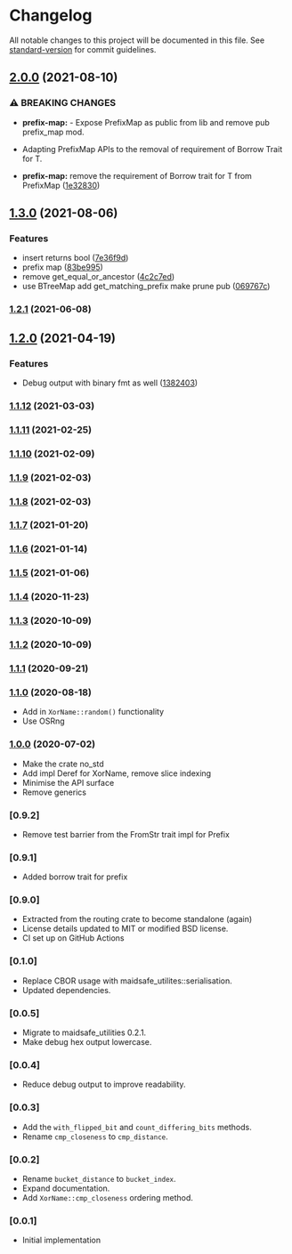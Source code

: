 # Changelog

All notable changes to this project will be documented in this file. See [standard-version](https://github.com/conventional-changelog/standard-version) for commit guidelines.

## [2.0.0](https://github.com/maidsafe/xor_name/compare/v1.3.0...v2.0.0) (2021-08-10)


### ⚠ BREAKING CHANGES

* **prefix-map:**  - Expose PrefixMap as public from lib and remove pub prefix_map mod.
 - Adapting PrefixMap APIs to the removal of requirement of Borrow<Prefix> Trait for T.

* **prefix-map:** remove the requirement of Borrow<Prefix> trait for T from PrefixMap ([1e32830](https://github.com/maidsafe/xor_name/commit/1e32830af72ae37f58a9961b8a0c8dde0981b0e0))

## [1.3.0](https://github.com/maidsafe/xor_name/compare/v1.2.1...v1.3.0) (2021-08-06)


### Features

* insert returns bool ([7e36f9d](https://github.com/maidsafe/xor_name/commit/7e36f9dfeb49765b281625f07ec64fd320c666d2))
* prefix map ([83be995](https://github.com/maidsafe/xor_name/commit/83be99545a3dda1fdb9d0c13a9d18a757bec8538))
* remove get_equal_or_ancestor ([4c2c7ed](https://github.com/maidsafe/xor_name/commit/4c2c7ed40db22f14a8548d8bb6e36589a0111165))
* use BTreeMap add get_matching_prefix make prune pub ([069767c](https://github.com/maidsafe/xor_name/commit/069767ce0e98a86e9b04f8efa2c91225968e022d))

### [1.2.1](https://github.com/maidsafe/xor_name/compare/v1.2.0...v1.2.1) (2021-06-08)

## [1.2.0](https://github.com/maidsafe/xor_name/compare/v1.1.12...v1.2.0) (2021-04-19)


### Features

* Debug output with binary fmt as well ([1382403](https://github.com/maidsafe/xor_name/commit/1382403befe73de1961fcde8ec6cfa042dd36fb0))

### [1.1.12](https://github.com/maidsafe/xor_name/compare/v1.1.11...v1.1.12) (2021-03-03)

### [1.1.11](https://github.com/maidsafe/xor_name/compare/v1.1.10...v1.1.11) (2021-02-25)

### [1.1.10](https://github.com/maidsafe/xor_name/compare/v1.1.9...v1.1.10) (2021-02-09)

### [1.1.9](https://github.com/maidsafe/xor_name/compare/v1.1.8...v1.1.9) (2021-02-03)

### [1.1.8](https://github.com/maidsafe/xor_name/compare/v1.1.7...v1.1.8) (2021-02-03)

### [1.1.7](https://github.com/maidsafe/xor_name/compare/v1.1.6...v1.1.7) (2021-01-20)

### [1.1.6](https://github.com/maidsafe/xor_name/compare/v1.1.5...v1.1.6) (2021-01-14)

### [1.1.5](https://github.com/maidsafe/xor_name/compare/v1.1.4...v1.1.5) (2021-01-06)

### [1.1.4](https://github.com/maidsafe/xor_name/compare/v1.1.3...v1.1.4) (2020-11-23)

### [1.1.3](https://github.com/maidsafe/xor_name/compare/v1.1.2...v1.1.3) (2020-10-09)

### [1.1.2](https://github.com/maidsafe/xor_name/compare/v1.1.1...v1.1.2) (2020-10-09)

### [1.1.1](https://github.com/maidsafe/xor_name/compare/v1.1.0...v1.1.1) (2020-09-21)

### [1.1.0](https://github.com/maidsafe/xor_name/compare/v1.0.0...v1.1.0) (2020-08-18)
* Add in `XorName::random()` functionality
* Use OSRng

### [1.0.0](https://github.com/maidsafe/xor_name/compare/0.9.2...v1.0.0) (2020-07-02)
* Make the crate no_std
* Add impl Deref for XorName, remove slice indexing
* Minimise the API surface
* Remove generics

### [0.9.2]
* Remove test barrier from the FromStr trait impl for Prefix

### [0.9.1]
* Added borrow trait for prefix

### [0.9.0]
* Extracted from the routing crate to become standalone (again)
* License details updated to MIT or modified BSD license.
* CI set up on GitHub Actions

### [0.1.0]
* Replace CBOR usage with maidsafe_utilites::serialisation.
* Updated dependencies.

### [0.0.5]
* Migrate to maidsafe_utilities 0.2.1.
* Make debug hex output lowercase.

### [0.0.4]
* Reduce debug output to improve readability.

### [0.0.3]
* Add the `with_flipped_bit` and `count_differing_bits` methods.
* Rename `cmp_closeness` to `cmp_distance`.

### [0.0.2]
* Rename `bucket_distance` to `bucket_index`.
* Expand documentation.
* Add `XorName::cmp_closeness` ordering method.

### [0.0.1]
* Initial implementation
